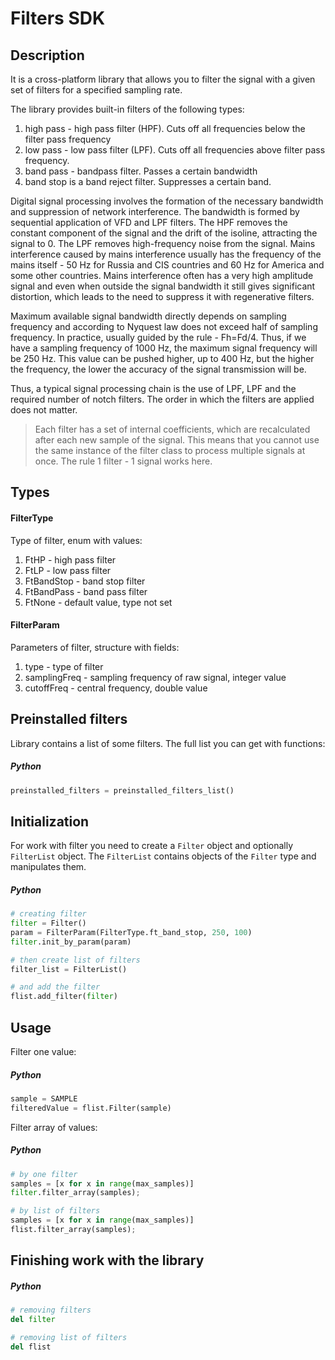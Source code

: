 # Filters SDK
## Description
It is a cross-platform library that allows you to filter the signal with a given set of filters for a specified sampling rate.

The library provides built-in filters of the following types:
1. high pass - high pass filter (HPF). Cuts off all frequencies below the filter pass frequency
2. low pass - low pass filter (LPF). Cuts off all frequencies above filter pass frequency.
3. band pass - bandpass filter. Passes a certain bandwidth
4. band stop is a band reject filter. Suppresses a certain band.

Digital signal processing involves the formation of the necessary bandwidth and suppression of network interference. The bandwidth is formed by sequential application of VFD and LPF filters. The HPF removes the constant component of the signal and the drift of the isoline, attracting the signal to 0. The LPF removes high-frequency noise from the signal. Mains interference caused by mains interference usually has the frequency of the mains itself - 50 Hz for Russia and CIS countries and 60 Hz for America and some other countries. Mains interference often has a very high amplitude signal and even when outside the signal bandwidth it still gives significant distortion, which leads to the need to suppress it with regenerative filters.

Maximum available signal bandwidth directly depends on sampling frequency and according to Nyquest law does not exceed half of sampling frequency. In practice, usually guided by the rule - Fh=Fd/4. Thus, if we have a sampling frequency of 1000 Hz, the maximum signal frequency will be 250 Hz. This value can be pushed higher, up to 400 Hz, but the higher the frequency, the lower the accuracy of the signal transmission will be.

Thus, a typical signal processing chain is the use of LPF, LPF and the required number of notch filters. The order in which the filters are applied does not matter.

> Each filter has a set of internal coefficients, which are recalculated after each new sample of the signal. This means that you cannot use the same instance of the filter class to process multiple signals at once. The rule 1 filter - 1 signal works here.
## Types
#### FilterType
Type of filter, enum with values:
1. FtHP - high pass filter
2. FtLP - low pass filter
3. FtBandStop - band stop filter
4. FtBandPass - band pass filter
5. FtNone - default value, type not set

#### FilterParam
Parameters of filter, structure with fields:
1. type - type of filter
2. samplingFreq - sampling frequency of raw signal, integer value
3. cutoffFreq - central frequency, double value
## Preinstalled filters
Library contains a list of some filters. The full list you can get with functions:

##### Python
```python
preinstalled_filters = preinstalled_filters_list()
```

## Initialization
For work with filter you need to create a `Filter` object and optionally `FilterList` object. The `FilterList` contains objects of the `Filter` type and manipulates them.

##### Python
```python
# creating filter
filter = Filter()
param = FilterParam(FilterType.ft_band_stop, 250, 100)
filter.init_by_param(param)

# then create list of filters
filter_list = FilterList()

# and add the filter
flist.add_filter(filter)
```

## Usage

Filter one value:
##### Python
```python
sample = SAMPLE
filteredValue = flist.Filter(sample)
```

Filter array of values:
##### Python
```python
# by one filter
samples = [x for x in range(max_samples)]
filter.filter_array(samples);

# by list of filters
samples = [x for x in range(max_samples)]
flist.filter_array(samples);
```

## Finishing work with the library
##### Python
```python
# removing filters
del filter

# removing list of filters
del flist
```